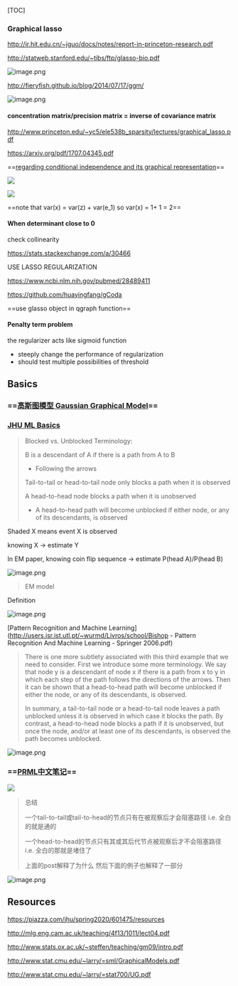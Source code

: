 [TOC]



### Graphical lasso

http://ir.hit.edu.cn/~jguo/docs/notes/report-in-princeton-research.pdf

http://statweb.stanford.edu/~tibs/ftp/glasso-bio.pdf

![image.png](https://i.loli.net/2020/05/11/c5KQtlf6gARkHEN.png)

http://fieryfish.github.io/blog/2014/07/17/ggm/

![image.png](https://i.loli.net/2020/05/07/pHNzxXjFeMULQAt.png)

#### concentration matrix/precision matrix = inverse of covariance matrix

http://www.princeton.edu/~yc5/ele538b_sparsity/lectures/graphical_lasso.pdf

https://arxiv.org/pdf/1707.04345.pdf



==[regarding conditional independence and its graphical representation](https://stats.stackexchange.com/a/73730)==

![](https://i.stack.imgur.com/EftcN.png)





![](https://i.stack.imgur.com/NJ4gb.png)



==note that var(x) = var(z) + var(e_1) so var(x) = 1+ 1 = 2==



#### When determinant close to 0

check collinearity

https://stats.stackexchange.com/a/30466

USE LASSO REGULARIZATION

https://www.ncbi.nlm.nih.gov/pubmed/28489411

https://github.com/huayingfang/gCoda

==use glasso object in qgraph function==



#### Penalty term problem

the regularizer acts like sigmoid function

- steeply change the performance of regularization
- should test multiple possibilities of threshold













## Basics

### ==[高斯图模型 Gaussian Graphical Model](http://fieryfish.github.io/blog/2014/07/17/ggm/)==



### [JHU ML Basics](https://piazza.com/jhu/spring2020/601475/resources)



> Blocked vs. Unblocked Terminology: 
>
> B is a descendant of A if there is a path from A to B
>
> * Following the arrows 
>
> Tail-to-tail or head-to-tail node only blocks a path when it is observed 
>
> A head-to-head node blocks a path when it is unobserved 
>
> * A head-to-head path will become unblocked if either node, or any of its descendants, is observed



Shaded X means event X is observed

knowing X -> estimate Y

In EM paper, knowing coin flip sequence -> estimate P(head A)/P(head B)

![image.png](https://i.loli.net/2020/05/05/cgjJpeGDTOuyU8W.png)

>  EM model



Definition

![image.png](https://i.loli.net/2020/01/16/2A85qDoBkvyrPZT.png)



[Pattern Recognition and Machine Learning](http://users.isr.ist.utl.pt/~wurmd/Livros/school/Bishop - Pattern Recognition And Machine Learning - Springer  2006.pdf)

> There is one more subtlety associated with this third example that we need to consider. First we introduce some more terminology. We say that node y is a descendant of node x if there is a path from x to y in which each step of the path follows the directions of the arrows. Then it can be shown that a head-to-head path will become unblocked if either the node, or any of its descendants, is observed.
>
> 
>
> In summary, a tail-to-tail node or a head-to-tail node leaves a path unblocked unless it is observed in which case it blocks the path. By contrast, a head-to-head node blocks a path if it is unobserved, but once the node, and/or at least one of its descendants, is observed the path becomes unblocked.



![image.png](https://i.loli.net/2020/01/16/gj6qBabXHhEAuIp.png)



### ==[PRML中文笔记](https://keson96.github.io/2017/02/23/2017-02-23-Conditional-Independence/)==







![](http://i.imgur.com/4hwGsGc.png)



> 总结
>
> 一个tail-to-tail或tail-to-head的节点只有在被观察后才会阻塞路径 i.e. 全白的就是通的
>
> 一个head-to-head的节点只有其或其后代节点被观察后才不会阻塞路径 i.e. 全白的那就是堵住了
>
> 上面的post解释了为什么 然后下面的例子也解释了一部分



![image.png](https://i.loli.net/2020/05/05/KNtmXiGMFVu1lCq.png)





## Resources

https://piazza.com/jhu/spring2020/601475/resources





http://mlg.eng.cam.ac.uk/teaching/4f13/1011/lect04.pdf

http://www.stats.ox.ac.uk/~steffen/teaching/gm09/intro.pdf

http://www.stat.cmu.edu/~larry/=sml/GraphicalModels.pdf

http://www.stat.cmu.edu/~larry/=stat700/UG.pdf